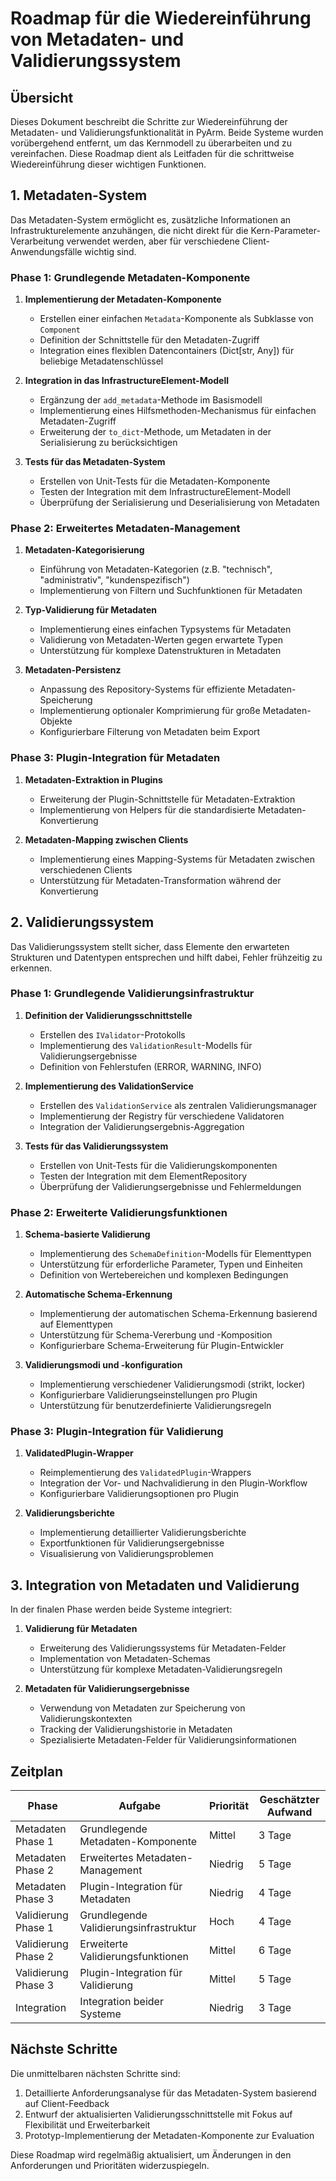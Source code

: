 # Roadmap für die Wiedereinführung von Metadaten- und Validierungssystem

## Übersicht

Dieses Dokument beschreibt die Schritte zur Wiedereinführung der Metadaten- und Validierungsfunktionalität in PyArm. Beide Systeme wurden vorübergehend entfernt, um das Kernmodell zu überarbeiten und zu vereinfachen. Diese Roadmap dient als Leitfaden für die schrittweise Wiedereinführung dieser wichtigen Funktionen.

## 1. Metadaten-System

Das Metadaten-System ermöglicht es, zusätzliche Informationen an Infrastrukturelemente anzuhängen, die nicht direkt für die Kern-Parameter-Verarbeitung verwendet werden, aber für verschiedene Client-Anwendungsfälle wichtig sind.

### Phase 1: Grundlegende Metadaten-Komponente

1. **Implementierung der Metadaten-Komponente**
   - Erstellen einer einfachen `Metadata`-Komponente als Subklasse von `Component`
   - Definition der Schnittstelle für den Metadaten-Zugriff
   - Integration eines flexiblen Datencontainers (Dict[str, Any]) für beliebige Metadatenschlüssel

2. **Integration in das InfrastructureElement-Modell**
   - Ergänzung der `add_metadata`-Methode im Basismodell
   - Implementierung eines Hilfsmethoden-Mechanismus für einfachen Metadaten-Zugriff
   - Erweiterung der `to_dict`-Methode, um Metadaten in der Serialisierung zu berücksichtigen

3. **Tests für das Metadaten-System**
   - Erstellen von Unit-Tests für die Metadaten-Komponente
   - Testen der Integration mit dem InfrastructureElement-Modell
   - Überprüfung der Serialisierung und Deserialisierung von Metadaten

### Phase 2: Erweitertes Metadaten-Management

1. **Metadaten-Kategorisierung**
   - Einführung von Metadaten-Kategorien (z.B. "technisch", "administrativ", "kundenspezifisch")
   - Implementierung von Filtern und Suchfunktionen für Metadaten

2. **Typ-Validierung für Metadaten**
   - Implementierung eines einfachen Typsystems für Metadaten
   - Validierung von Metadaten-Werten gegen erwartete Typen
   - Unterstützung für komplexe Datenstrukturen in Metadaten

3. **Metadaten-Persistenz**
   - Anpassung des Repository-Systems für effiziente Metadaten-Speicherung
   - Implementierung optionaler Komprimierung für große Metadaten-Objekte
   - Konfigurierbare Filterung von Metadaten beim Export

### Phase 3: Plugin-Integration für Metadaten

1. **Metadaten-Extraktion in Plugins**
   - Erweiterung der Plugin-Schnittstelle für Metadaten-Extraktion
   - Implementierung von Helpers für die standardisierte Metadaten-Konvertierung

2. **Metadaten-Mapping zwischen Clients**
   - Implementierung eines Mapping-Systems für Metadaten zwischen verschiedenen Clients
   - Unterstützung für Metadaten-Transformation während der Konvertierung

## 2. Validierungssystem

Das Validierungssystem stellt sicher, dass Elemente den erwarteten Strukturen und Datentypen entsprechen und hilft dabei, Fehler frühzeitig zu erkennen.

### Phase 1: Grundlegende Validierungsinfrastruktur

1. **Definition der Validierungsschnittstelle**
   - Erstellen des `IValidator`-Protokolls
   - Implementierung des `ValidationResult`-Modells für Validierungsergebnisse
   - Definition von Fehlerstufen (ERROR, WARNING, INFO)

2. **Implementierung des ValidationService**
   - Erstellen des `ValidationService` als zentralen Validierungsmanager
   - Implementierung der Registry für verschiedene Validatoren
   - Integration der Validierungsergebnis-Aggregation

3. **Tests für das Validierungssystem**
   - Erstellen von Unit-Tests für die Validierungskomponenten
   - Testen der Integration mit dem ElementRepository
   - Überprüfung der Validierungsergebnisse und Fehlermeldungen

### Phase 2: Erweiterte Validierungsfunktionen

1. **Schema-basierte Validierung**
   - Implementierung des `SchemaDefinition`-Modells für Elementtypen
   - Unterstützung für erforderliche Parameter, Typen und Einheiten
   - Definition von Wertebereichen und komplexen Bedingungen

2. **Automatische Schema-Erkennung**
   - Implementierung der automatischen Schema-Erkennung basierend auf Elementtypen
   - Unterstützung für Schema-Vererbung und -Komposition
   - Konfigurierbare Schema-Erweiterung für Plugin-Entwickler

3. **Validierungsmodi und -konfiguration**
   - Implementierung verschiedener Validierungsmodi (strikt, locker)
   - Konfigurierbare Validierungseinstellungen pro Plugin
   - Unterstützung für benutzerdefinierte Validierungsregeln

### Phase 3: Plugin-Integration für Validierung

1. **ValidatedPlugin-Wrapper**
   - Reimplementierung des `ValidatedPlugin`-Wrappers
   - Integration der Vor- und Nachvalidierung in den Plugin-Workflow
   - Konfigurierbare Validierungsoptionen pro Plugin

2. **Validierungsberichte**
   - Implementierung detaillierter Validierungsberichte
   - Exportfunktionen für Validierungsergebnisse
   - Visualisierung von Validierungsproblemen

## 3. Integration von Metadaten und Validierung

In der finalen Phase werden beide Systeme integriert:

1. **Validierung für Metadaten**
   - Erweiterung des Validierungssystems für Metadaten-Felder
   - Implementation von Metadaten-Schemas
   - Unterstützung für komplexe Metadaten-Validierungsregeln

2. **Metadaten für Validierungsergebnisse**
   - Verwendung von Metadaten zur Speicherung von Validierungskontexten
   - Tracking der Validierungshistorie in Metadaten
   - Spezialisierte Metadaten-Felder für Validierungsinformationen

## Zeitplan

| Phase | Aufgabe | Priorität | Geschätzter Aufwand |
|-------|---------|-----------|---------------------|
| Metadaten Phase 1 | Grundlegende Metadaten-Komponente | Mittel | 3 Tage |
| Metadaten Phase 2 | Erweitertes Metadaten-Management | Niedrig | 5 Tage |
| Metadaten Phase 3 | Plugin-Integration für Metadaten | Niedrig | 4 Tage |
| Validierung Phase 1 | Grundlegende Validierungsinfrastruktur | Hoch | 4 Tage |
| Validierung Phase 2 | Erweiterte Validierungsfunktionen | Mittel | 6 Tage |
| Validierung Phase 3 | Plugin-Integration für Validierung | Mittel | 5 Tage |
| Integration | Integration beider Systeme | Niedrig | 3 Tage |

## Nächste Schritte

Die unmittelbaren nächsten Schritte sind:

1. Detaillierte Anforderungsanalyse für das Metadaten-System basierend auf Client-Feedback
2. Entwurf der aktualisierten Validierungsschnittstelle mit Fokus auf Flexibilität und Erweiterbarkeit
3. Prototyp-Implementierung der Metadaten-Komponente zur Evaluation

Diese Roadmap wird regelmäßig aktualisiert, um Änderungen in den Anforderungen und Prioritäten widerzuspiegeln.
